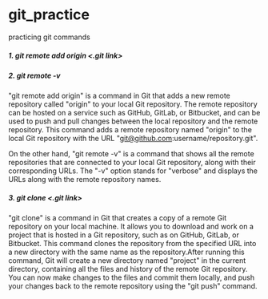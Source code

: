 # git_practice
practicing git commands
##### 1. git remote add origin <.git link>
##### 2. git remote -v

"git remote add origin" is a command in Git that adds a new remote repository called "origin" to your local Git repository. The remote repository can be hosted on a service such as GitHub, GitLab, or Bitbucket, and can be used to push and pull changes between the local repository and the remote repository.
This command adds a remote repository named "origin" to the local Git repository with the URL "git@github.com:username/repository.git".

On the other hand, "git remote -v" is a command that shows all the remote repositories that are connected to your local Git repository, along with their corresponding URLs. The "-v" option stands for "verbose" and displays the URLs along with the remote repository names.
##### 3. git clone <.git link>
"git clone" is a command in Git that creates a copy of a remote Git repository on your local machine. It allows you to download and work on a project that is hosted in a Git repository, such as on GitHub, GitLab, or Bitbucket.
This command clones the repository from the specified URL into a new directory with the same name as the repository.After running this command, Git will create a new directory named "project" in the current directory, containing all the files and history of the remote Git repository. You can now make changes to the files and commit them locally, and push your changes back to the remote repository using the "git push" command.
